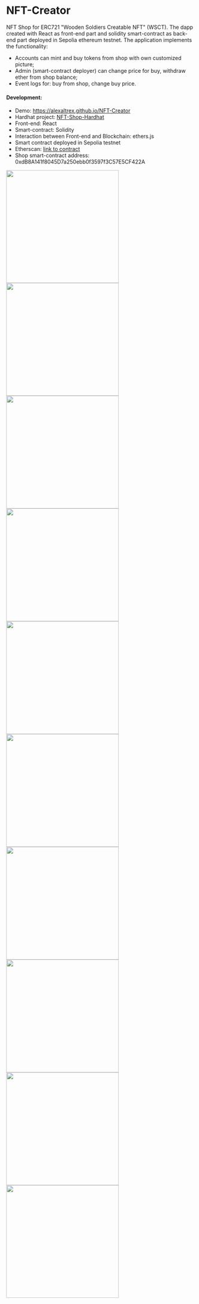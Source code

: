 # NFT-Creator
NFT Shop for ERC721 "Wooden Soldiers Creatable NFT" (WSСT). The dapp created with React as front-end part and solidity smart-contract as back-end part deployed in Sepolia ethereum testnet.
The application implements the functionality:
* Accounts can mint and buy tokens from shop with own customized picture;
* Admin (smart-contract deployer) can change price for buy, withdraw ether from shop balance; 
* Event logs for: buy from shop, change buy price.
#### Development:
* Demo: https://alexaltrex.github.io/NFT-Creator
* Hardhat project: [NFT-Shop-Hardhat](https://github.com/Alexaltrex/NFT-Shop-Hardhat)
* Front-end: React
* Smart-contract: Solidity
* Interaction between Front-end and Blockchain: ethers.js
* Smart contract deployed in Sepolia testnet
* Etherscan: [link to contract](https://sepolia.etherscan.io/address/0xdB8A141f8045D7a250ebb0f3597f3C57E5CF422A)
* Shop smart-contract address: 0xdB8A141f8045D7a250ebb0f3597f3C57E5CF422A

<img src="https://user-images.githubusercontent.com/56224288/235022656-dd7c3578-e62b-4b31-a668-e7a789d49694.jpg" height="300">
<img src="https://user-images.githubusercontent.com/56224288/235022660-af8f57c6-5478-4a47-b5c1-b5fb8bcc2883.jpg" height="300">
<img src="https://user-images.githubusercontent.com/56224288/235022663-307931cd-2484-40cb-860f-d2b4d0b8c436.jpg" height="300">
<img src="https://user-images.githubusercontent.com/56224288/235022667-378be4dd-8d88-485a-8c9b-393faba56fd4.jpg" height="300">
<img src="https://user-images.githubusercontent.com/56224288/235022670-23c32af3-60e9-4cdb-b204-391bb8b93305.jpg" height="300">
<img src="https://user-images.githubusercontent.com/56224288/235022673-27c644c9-6b7a-4eaf-9929-97915ad1182a.jpg" height="300">
<img src="https://user-images.githubusercontent.com/56224288/235022676-53ab2a94-98b4-47f8-a40e-de436a46adb2.jpg" height="300">
<img src="https://user-images.githubusercontent.com/56224288/235022681-c1220207-8867-40b6-a154-d6c10a8084b2.jpg" height="300">
<img src="https://user-images.githubusercontent.com/56224288/235022685-0d5001c1-e87b-4ab5-be82-915e0599d8cd.jpg" height="300">
<img src="https://user-images.githubusercontent.com/56224288/235022687-7746f9cc-4a0f-472a-a017-d5853c5c400a.jpg" height="300">
